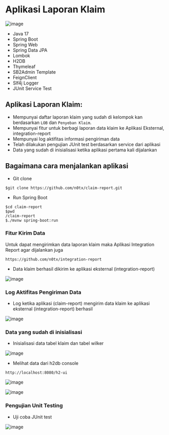 # Aplikasi Laporan Klaim

![image](https://github.com/user-attachments/assets/d19a3e9d-bb4c-4e20-9d88-48bdeab25cfe)

- Java 17
- Spring Boot
- Spring Web
- Spring Data JPA
- Lombok
- H2DB
- Thymeleaf
- SB2Admin Template
- FeignClient
- Slf4j Logger
- JUnit Service Test

## Aplikasi Laporan Klaim: 
- Mempunyai daftar laporan klaim yang sudah di kelompok kan berdasarkan `LOB` dan `Penyeban Klaim`.
- Mempunyai fitur untuk berbagi laporan data klaim ke Aplikasi Eksternal, integration-report
- Mempunyai log aktifitas informasi pengiriman data
- Telah dilakukan pengujian JUnit test berdasarkan service dari aplikasi
- Data yang sudah di inisialisasi ketika aplikasi pertama kali dijalankan


## Bagaimana cara menjalankan aplikasi
- Git clone
```
$git clone https://github.com/n0tx/claim-report.git
```
- Run Spring Boot
```
$cd claim-report
$pwd
/claim-report
$./mvnw spring-boot:run
```

### Fitur Kirim Data

Untuk dapat mengirimkan data laporan klaim maka Aplikasi Integration Report agar dijalankan juga

```
https://github.com/n0tx/integration-report
```

- Data klaim berhasil dikirim ke aplikasi eksternal (integration-report)

![image](https://github.com/user-attachments/assets/2ecf26cc-0e74-43b1-844a-37c92f76fd87)

### Log Aktifitas Pengiriman Data

- Log ketika aplikasi (claim-report) mengirim data klaim ke aplikasi eksternal (integration-report) berhasil

![image](https://github.com/user-attachments/assets/b966454c-f396-4862-8990-188d6d2d86d9)

### Data yang sudah di inisialisasi

- Inisialisasi data tabel klaim dan tabel wilker

![image](https://github.com/user-attachments/assets/21df4b21-4ff1-4898-a8e8-22ffb0c52f48)


- Melihat data dari h2db console
```
http://localhost:8080/h2-ui
```

![image](https://github.com/user-attachments/assets/7a4d4f29-1f69-47c4-ac2d-af0f79750615)

![image](https://github.com/user-attachments/assets/dbdb5477-cd04-4405-8d85-870875cb9712)

  
### Pengujian Unit Testing

- Uji coba JUnit test

![image](https://github.com/user-attachments/assets/7a3f83bf-3e13-468f-8d9f-3f20788ec68e)



